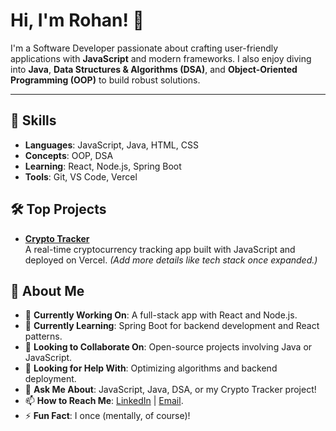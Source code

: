 # Hi, I'm Rohan! 👋

I'm a Software Developer passionate about crafting user-friendly applications with **JavaScript** and modern frameworks. I also enjoy diving into **Java**, **Data Structures & Algorithms (DSA)**, and **Object-Oriented Programming (OOP)** to build robust solutions.

---

## 🌟 Skills
- **Languages**: JavaScript, Java, HTML, CSS
- **Concepts**: OOP, DSA
- **Learning**: React, Node.js, Spring Boot
- **Tools**: Git, VS Code, Vercel
  
## 🛠️ Top Projects
- **[Crypto Tracker](https://crypto-tracker-one-steel.vercel.app/)**  
  A real-time cryptocurrency tracking app built with JavaScript and deployed on Vercel. *(Add more details like tech stack once expanded.)*

## 🚀 About Me
- 🔭 **Currently Working On**: A full-stack app with React and Node.js.
- 🌱 **Currently Learning**: Spring Boot for backend development and React patterns.
- 👯 **Looking to Collaborate On**: Open-source projects involving Java or JavaScript.
- 🤔 **Looking for Help With**: Optimizing algorithms and backend deployment.
- 💬 **Ask Me About**: JavaScript, Java, DSA, or my Crypto Tracker project!
- 📫 **How to Reach Me**: [LinkedIn](https://www.linkedin.com/in/rohit-rawat-developer/) | [Email](mailto:rohanrwt9278@gmail.com).
- ⚡ **Fun Fact**: I once  (mentally, of course)!

